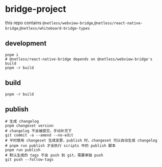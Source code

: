 # bridge-project


this repo contains `@netless/webview-bridge`,`@netless/react-native-bridge`,`@netless/whiteboard-bridge-types`

## development

```shell
pnpm i
# @netless/react-native-bridge depends on @netless/webview-bridge's build
pnpm -r build
```

## build

```shell
pnpm -r build
```

## publish

```shell
# 生成 changelog
pnpm changeset version
# changelog 不会被提交，手动补充下
git commit -a --amend --no-edit
# 平时使用 changeset 生成变更，publish 时，changeset 可以自动生成 changelog
# pnpm run publish 才会执行 scripts 中的 publish 脚本
pnpm run publish
# 默认生成的 tags 不会 push 到 git，需要单独 push
git push --follow-tags
```